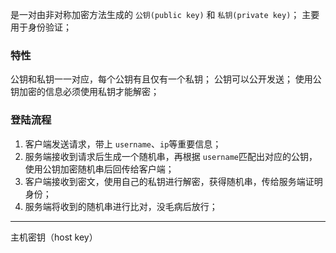 是一对由非对称加密方法生成的 `公钥(public key)` 和 `私钥(private key)`；
主要用于身份验证；
### 特性
公钥和私钥一一对应，每个公钥有且仅有一个私钥；
公钥可以公开发送；
使用公钥加密的信息必须使用私钥才能解密；
### 登陆流程
1. 客户端发送请求，带上 `username`、`ip`等重要信息；
2. 服务端接收到请求后生成一个随机串，再根据 `username`匹配出对应的公钥，使用公钥加密随机串后回传给客户端；
3. 客户端接收到密文，使用自己的私钥进行解密，获得随机串，传给服务端证明身份；
4. 服务端将收到的随机串进行比对，没毛病后放行；


***
主机密钥（host key）


